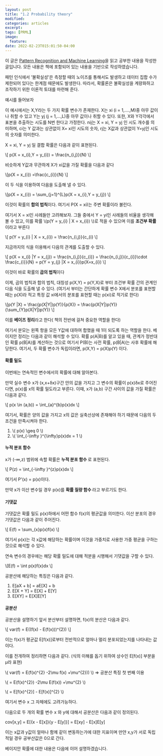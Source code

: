 ```yaml
---
layout: post
title: "1.2 Probability theory"
modified:
categories: articles
excerpt:
tags: [PRML]
image:
  feature:
date: 2022-02-23T015:01:50-04:00
---
```


이 글은 [Pattern Recognition and Machine Learning](https://www.microsoft.com/en-us/research/uploads/prod/2006/01/Bishop-Pattern-Recognition-and-Machine-Learning-2006.pdf)을 읽고 공부한 내용을 작성한 글입니다. 
모든 내용은 책에 포함되어 있는 내용을 기반으로 작성하였습니다.

패턴 인식에서 '불확실성'은 측정할 때의 노이즈를 통해서도 발생하고 데이터 집합 수가 제한되어 있다는 한계점 때문에도 발생한다.
따라서, 확률론은 불확실성을 계량화하고 조작하기 위한 이론적 토대를 마련해 준다.
 
예시를 들어보자


이 예시에서는 X,Y라는 두 가지 확률 변수가 존재한다. X는 xi (i = 1,....,M)중 아무 값이나 취할 수 있고 Y는 yj (j = 1,...,L)중 아무 값이나 취할 수 있다. 또한, X와 Y각각에서 표본을 추출하는 시도를 N번 한다고 가정한다.
nij는 X = xi, Y = yj 인 시도 개수를 의미하며, ci는 Y 값과는 상관없이 X= xi인 시도의 숫자, rj는 X값과 상관없이 Y=yj인 시도의 숫자를 의미한다.
 
X = xi, Y = yj 일 결합 확률은 다음과 같이 표현된다.

\\[ p(X = x_{i},Y = y_{i}) = \frac{n_{i,j}}{N} \\]

비슷하게 Y값과 무관하게 X가 xi값을 가질 확률을 다음과 같다

\\[p(X = x_{i}) =\frac{c_{i}}{N} \\]

이 두 식을 이용하여 다음을 도출해 낼 수 있다.

\\[p(X = x_{i}) = \sum_{j=1}^{L}p(X = x_{i},Y = y_{j}) \\]

이것이 확률의 <b>합의 법칙</b>이다. 여기서 P(X = xi)는 주변 확률이라 불린다.

여기서 X = xi인 사례들만 고려해보자. 그들 중에서 Y = yi인 사례들의 비율을 생각해 볼 수 있고, 이를 확률 \\(p(Y = y_{i} | X = x_{i}) \\)로 적을 수 있으며
이를 <b>조건부 확률</b>이라고 부른다

\\[ p(Y = y_{i} | X = x_{i}) = \frac{n_{i,j}}{c_{i} \\]

지금까지의 식을 이용해서 다음의 관계를 도출할 수 있다.

\\[ p(X = x_{i} |Y = x_{j}) = \frac{n_{i,j}}{c_{i}} = \frac{n_{i,j}}{c_{i}}\cdot \frac{c_{i}}{N} = p(Y = y_{j} |X = x_{i})p(X=x_{i}) \\]

이것이 바로 확률의<b> 곱의 법칙</b>이다</p>

이제, 곱의 법칙과 합의 법칙, 대칭성 p(X,Y) = p(Y,X)로 부터 조건부 확률 간의 관계인 다음 식을 도출해 낼 수 있다.
(여기서 부터는 간단하게 확률 변수 X에서 분포를 표현할 때는 p(X)라 적고 특정 값 xi에서의 분포를 표현할 때는 p(xi)로 적기로 한다)

\\[p(Y |X) = \frac{p(X|Y|)p(Y)}{p(X)} = \frac{p(X|Y|)p(Y)}{\sum_{Y}p(X|Y|)p(Y)} \\]

이를 <b>베이즈 정리</b>라고 한다( 책의 전반에 걸쳐 중요한 역할을 한다)

여기서 분모는 왼쪽 항을 모든 Y값에 대하여 합했을 때 1이 되도록 하는 역할을 한다.
베이지안 정리는 다음과 같이 해석할 수 있다.
확률 p(A|B)를 알고 있을 때, 관계가 정반대인 확률 p(B|A)를 계산하는 것으로 여기서 P(B)는 사전 확률, p(B|A)는 사후 확률에 해당한다.
여기서, 두 확률 변수가 독립이라면, p(X,Y) = p(X)p(Y) 이다.

#### 확률 밀도

이번에는 연속적인 변수에서의 확률에 대해 알아본다.

만약 실수 변수 x가 (x,x+δx)구간 안의 값을 가지고 그 변수의 확률이 p(x)δx로 주어진다면, p(x)를 x의 확률 밀도라고 부른다.
이때, x가 (a,b) 구간 사이의 값을 가질 확률은 다음과 같다.

\\[ p(x \in (a,b)) = \int_{a}^{b}p(x)dx \\]

여기서, 확률은 양의 값을 가지고 x의 값은 실축선상에 존재해야 하기 때문에 다음의 두 조건을 만족시켜야 한다.

1. \\( p(x) \geq 0 \\)
2. \\( \int_{-\infty }^{\infty}p(x)dx = 1 \\)

#### 누적 분포 함수

x가 (-∞,z) 범위에 속할 확률은 <b>누적 분포 함수 </b> 로 표현된다.

\\[ P(z) = \int_{-\infty }^{z}p(x)dx \\]

여기서 P'(x) = p(x)이다.

만약 x가 이산 변수일 경우 p(x)를  <b> 확률 질량 함수 </b>라고 부르기도 한다.

#### 기댓값
기댓값은 확률 밀도 p(x)하에서 어떤 함수 f(x)의 평균값을 의미한다. 이산 분포의 경우 기댓값은 다음과 같이 주어진다.

\\[ E(f) = \sum_{x}p(x)f(x) \\]

여기서 p(x)는 각 x값에 해당하는 확률이며 이것을 가중치로 사용한 가중 평균을 구하는 것으로 해석할 수 있다.

연속 변수의 경우에는 해당 확률 밀도에 대해 적분을 시행해서 기댓값을 구할 수 있다.

\\[E(f) = \int p(x)f(x)dx \\]

공분산에 해당하는 특징은 다음과 같다.

1. E[aX + b] = aE[X] + b
2. E[X + Y] = E[X] + E[Y]
3. E[XY] = E[X]E[Y]

#### 공분산

공분산을 설명하기 앞서 분산부터 설명하면, f(x)의 분산은 다음과 같다.

\\[ var(f) = E((f(x) - E(f(x)))^{2}) \\]

이는 f(x)가 평균값 E[f(x)]로부터 전반적으로 얼마나 멀리 분포되었는지를 나타내는 값이다.

이를 전개하여 정리하면 다음과 같다. (식의 이해를 돕기 위하여 상수인 E[f(x)] 부분을  μ라 표현)

\\( var(f) = E(f(x)^{2} -2\mu f(x) +\mu^{2})) \\) => 공분산 특징 첫 번째 이용

\\( = E(f(x)^{2}) -2\mu E(f(x)) +\mu^{2} \\)

\\( = E[f(x)^{2}] - E[f(x)]^{2} \\)

여기서 변수 x 그 자체에도 고려가능하다.

다음으로 두 개의 확률 변수 x 와 y에 대해서 공분산은 다음과 같이 정의된다.

cov[x,y] = E[{x - E[x]}{y - E[y]}]
         = E[xy] - E[x]E[y]
         
이는 x값과 y값이 얼마나 함께 같이 변동하는가에 대한 지표이며 만얀 x,y가 서로 독립적일 경우 공부산값은 0으로 간다.


베이지안 확률에 대한 내용은 다음에 이어 설명하겠습니다.

